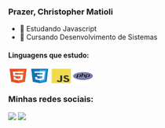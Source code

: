 ### Prazer, Christopher Matioli


- 🚀 Estudando Javascript
- 🥼 Cursando Desenvolvimento de Sistemas

#### Linguagens que estudo:
<div style="display: inline_block">
  
  <img align="center" alt="Kifo-HTML" height="30" width="40" src="https://raw.githubusercontent.com/devicons/devicon/master/icons/html5/html5-original.svg">
  <img align="center" alt="Kifo-CSS" height="30" width="40" src="https://raw.githubusercontent.com/devicons/devicon/master/icons/css3/css3-original.svg">
  <img align="center" alt="Kifo-CSS" height="30" width="40" src="https://raw.githubusercontent.com/devicons/devicon/master/icons/javascript/javascript-original.svg">
  <img align="center" alt="Kifo-CSS" height="30" width="40" src="https://raw.githubusercontent.com/devicons/devicon/master/icons/php/php-original.svg">
  
</div>

### Minhas redes sociais:
<a href="https://www.instagram.com/matioli_15/"><img src="https://img.shields.io/badge/Instagram-F6F6F6?style=for-the-badge&logo=Instagram&logoColor=rose"></img></a>
<a href="https://www.linkedin.com/in/christopher-matioli-872514270/"><img src="https://img.shields.io/badge/LinkedIn-F6F6F6?style=for-the-badge&logo=linkedin&logoColor=blue"> </img></a>

